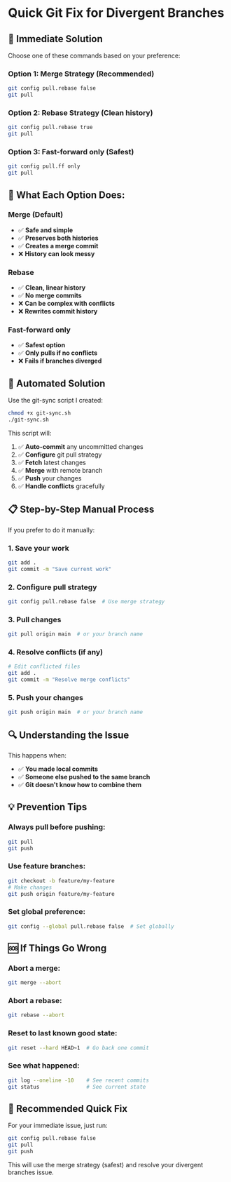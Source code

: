 # Quick Git Fix for Divergent Branches

## 🚨 **Immediate Solution**

Choose one of these commands based on your preference:

### **Option 1: Merge Strategy (Recommended)**
```bash
git config pull.rebase false
git pull
```

### **Option 2: Rebase Strategy (Clean history)**
```bash
git config pull.rebase true
git pull
```

### **Option 3: Fast-forward only (Safest)**
```bash
git config pull.ff only
git pull
```

## 🔧 **What Each Option Does:**

### **Merge (Default)**
- ✅ **Safe and simple**
- ✅ **Preserves both histories**
- ✅ **Creates a merge commit**
- ❌ **History can look messy**

### **Rebase**
- ✅ **Clean, linear history**
- ✅ **No merge commits**
- ❌ **Can be complex with conflicts**
- ❌ **Rewrites commit history**

### **Fast-forward only**
- ✅ **Safest option**
- ✅ **Only pulls if no conflicts**
- ❌ **Fails if branches diverged**

## 🚀 **Automated Solution**

Use the git-sync script I created:

```bash
chmod +x git-sync.sh
./git-sync.sh
```

This script will:
1. ✅ **Auto-commit** any uncommitted changes
2. ✅ **Configure** git pull strategy
3. ✅ **Fetch** latest changes
4. ✅ **Merge** with remote branch
5. ✅ **Push** your changes
6. ✅ **Handle conflicts** gracefully

## 📋 **Step-by-Step Manual Process**

If you prefer to do it manually:

### 1. **Save your work**
```bash
git add .
git commit -m "Save current work"
```

### 2. **Configure pull strategy**
```bash
git config pull.rebase false  # Use merge strategy
```

### 3. **Pull changes**
```bash
git pull origin main  # or your branch name
```

### 4. **Resolve conflicts (if any)**
```bash
# Edit conflicted files
git add .
git commit -m "Resolve merge conflicts"
```

### 5. **Push your changes**
```bash
git push origin main  # or your branch name
```

## 🔍 **Understanding the Issue**

This happens when:
- ✅ **You made local commits**
- ✅ **Someone else pushed to the same branch**
- ✅ **Git doesn't know how to combine them**

## 💡 **Prevention Tips**

### **Always pull before pushing:**
```bash
git pull
git push
```

### **Use feature branches:**
```bash
git checkout -b feature/my-feature
# Make changes
git push origin feature/my-feature
```

### **Set global preference:**
```bash
git config --global pull.rebase false  # Set globally
```

## 🆘 **If Things Go Wrong**

### **Abort a merge:**
```bash
git merge --abort
```

### **Abort a rebase:**
```bash
git rebase --abort
```

### **Reset to last known good state:**
```bash
git reset --hard HEAD~1  # Go back one commit
```

### **See what happened:**
```bash
git log --oneline -10    # See recent commits
git status               # See current state
```

## 🎯 **Recommended Quick Fix**

For your immediate issue, just run:

```bash
git config pull.rebase false
git pull
git push
```

This will use the merge strategy (safest) and resolve your divergent branches issue.